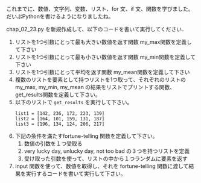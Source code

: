 これまでに、数値、文字列、変数、リスト、for 文、if 文、関数を学びました。だいぶPythonを書けるようになりましたね。


chap_02_23.py を新規作成して、以下のコードを書いて実行してください．

1. リストを1つ引数にとって最も大きい数値を返す関数 my_max関数を定義して下さい
1. リストを1つ引数にとって最も小さい数値を返す関数 my_min関数を定義して下さい
1. リストを1つ引数にとって平均を返す関数 my_mean関数を定義して下さい
1. 複数のリストを要素として持つリストを1つ取って、それぞれのリストの my_max, my_min, my_mean の結果をリストでプリントする関数、get_results関数を定義して下さい。
1. 以下のリストで `get_results` を実行して下さい。
    ```
    list1 = [142, 236, 172, 223, 139]
    list2 = [164, 101, 159, 131, 187]
    list3 = [196, 134, 124, 206, 217]
    ```
1. 下記の条件を満たすfortune-telling 関数を定義して下さい。
    1. 数値の引数を１つ受取る
    1. very lucky day, unlucky day, not too bad の３つを持つリストを定義
    1. 受け取った引数を使って、リストの中から１つランダムに要素を返す
1. input 関数を使って、数値を取得し、それを fortune-telling 関数に渡して結果を実行するコードを書いて実行して下さい。




